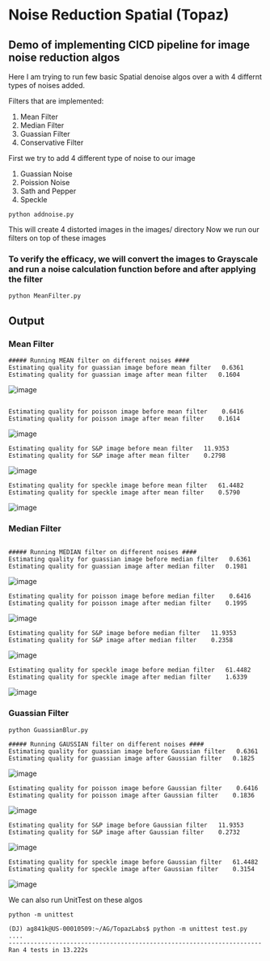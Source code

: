 # Noise Reduction Spatial (Topaz)
## Demo of implementing CICD pipeline for image noise reduction algos

Here I am trying to run few basic Spatial denoise algos over a with 4 differnt types of noises added.

Filters that are implemented:
1. Mean Filter
2. Median Filter
3. Guassian Filter
4. Conservative Filter

First we try to add 4 different type of noise to our image

1. Guassian Noise
2. Poission Noise
3. Sath and Pepper
4. Speckle

``` 
python addnoise.py 

```
This will create 4 distorted images in the images/ directory
Now we run our filters on top of these images

### To verify the efficacy, we will convert the images to Grayscale and run a noise calculation function before and after applying the filter

```
python MeanFilter.py 

```

## Output

### Mean Filter
```
##### Running MEAN filter on different noises ####
Estimating quality for guassian image before mean filter   0.6361
Estimating quality for guassian image after mean filter   0.1604

```
![image](https://user-images.githubusercontent.com/19201225/129359257-8ce6e98a-b8c9-4574-a6e7-0f4b87ecd63d.png)

```

Estimating quality for poisson image before mean filter    0.6416
Estimating quality for poisson image after mean filter    0.1614

```
![image](https://user-images.githubusercontent.com/19201225/129359298-805a7c58-46bd-4958-b550-2a5715add269.png)

```
Estimating quality for S&P image before mean filter   11.9353
Estimating quality for S&P image after mean filter    0.2798
```
![image](https://user-images.githubusercontent.com/19201225/129359320-4cbadc45-a26d-4576-9cec-27d2a9bfc505.png)

```
Estimating quality for speckle image before mean filter   61.4482
Estimating quality for speckle image after mean filter    0.5790
```
![image](https://user-images.githubusercontent.com/19201225/129359381-29cb4b8d-b962-499a-995a-08548d580d8f.png)


### Median Filter

```

##### Running MEDIAN filter on different noises ####
Estimating quality for guassian image before median filter   0.6361
Estimating quality for guassian image after median filter   0.1981

```
![image](https://user-images.githubusercontent.com/19201225/129360259-12e6a5f0-9e13-46aa-af00-695bec5cc6d7.png)

```
Estimating quality for poisson image before median filter    0.6416
Estimating quality for poisson image after median filter    0.1995
```

![image](https://user-images.githubusercontent.com/19201225/129360329-d54acfc4-38a2-4f66-b967-802ebe7b10d6.png)

```
Estimating quality for S&P image before median filter   11.9353
Estimating quality for S&P image after median filter    0.2358
```
![image](https://user-images.githubusercontent.com/19201225/129360392-a00f03b7-a6e1-415d-9712-5562490059bb.png)

```
Estimating quality for speckle image before median filter   61.4482
Estimating quality for speckle image after median filter    1.6339

```
![image](https://user-images.githubusercontent.com/19201225/129360465-34557a80-dd44-40a2-b455-c67593cef33f.png)

### Guassian Filter

```
python GuassianBlur.py

##### Running GAUSSIAN filter on different noises ####
Estimating quality for guassian image before Gaussian filter   0.6361
Estimating quality for guassian image after Gaussian filter   0.1825
```
![image](https://user-images.githubusercontent.com/19201225/129360835-55a0044f-dbd9-4b64-8a1c-f03db6716e3e.png)


```
Estimating quality for poisson image before Gaussian filter    0.6416
Estimating quality for poisson image after Gaussian filter    0.1836
```
![image](https://user-images.githubusercontent.com/19201225/129360901-6581c648-a318-4227-8e57-800594ed7ad1.png)


```
Estimating quality for S&P image before Gaussian filter   11.9353
Estimating quality for S&P image after Gaussian filter    0.2732
```
![image](https://user-images.githubusercontent.com/19201225/129360925-bb76629c-d5ea-4660-b4b7-3ba839c33792.png)

```
Estimating quality for speckle image before Gaussian filter   61.4482
Estimating quality for speckle image after Gaussian filter    0.3154

```
![image](https://user-images.githubusercontent.com/19201225/129360982-ffa79db8-fc8e-4cb0-8d64-fa8bf12123f4.png)

We can also run UnitTest on these algos

```
python -m unittest

(DJ) ag841k@US-00010509:~/AG/TopazLabs$ python -m unittest test.py
....
----------------------------------------------------------------------
Ran 4 tests in 13.222s

```

